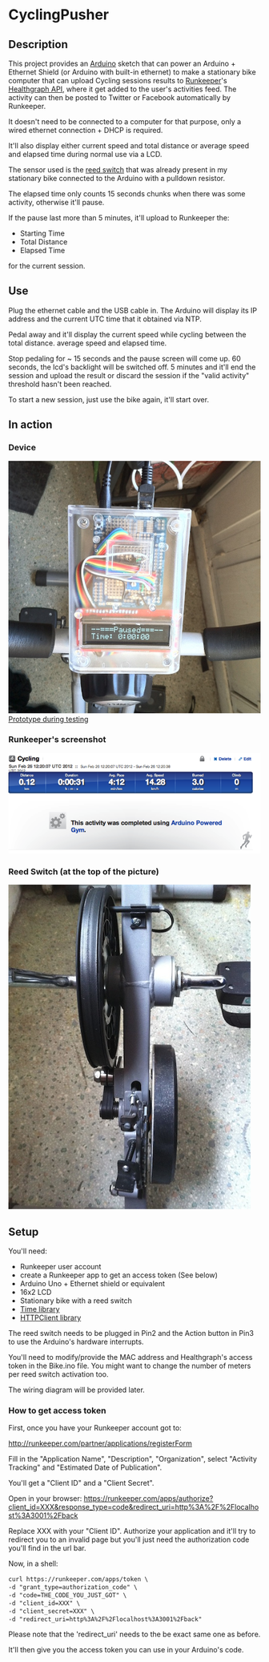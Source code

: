 # CyclingPusher

## Description

This project provides an [Arduino](http://arduino.cc/) sketch that can power an Arduino + Ethernet Shield (or Arduino with built-in ethernet) to make a stationary bike computer that can upload Cycling sessions results to [Runkeeper](http://runkeeper.com/)'s [Healthgraph API](http://developer.runkeeper.com/healthgraph), where it get added to the user's activities feed.
The activity can then be posted to Twitter or Facebook automatically by Runkeeper.

It doesn't need to be connected to a computer for that purpose, only a wired ethernet connection + DHCP is required.

It'll also display either current speed and total distance or average speed and elapsed time during normal use via a LCD.

The sensor used is the [reed switch](http://en.wikipedia.org/wiki/Reed_switch) that was already present in my stationary bike connected to the Arduino with a pulldown resistor.

The elapsed time only counts 15 seconds chunks when there was some activity, otherwise it'll pause.

If the pause last more than 5 minutes, it'll upload to Runkeeper the:

 * Starting Time
 * Total Distance
 * Elapsed Time

for the current session.

## Use

Plug the ethernet cable and the USB cable in.
The Arduino will display its IP address and the current UTC time that it obtained via NTP.

Pedal away and it'll display the current speed while cycling between the total distance. average speed and elapsed time.

Stop pedaling for ~ 15 seconds and the pause screen will come up. 60 seconds, the lcd's backlight will be switched off. 5 minutes and it'll end the session and upload the result or discard the session if the "valid activity" threshold hasn't been reached.

To start a new session, just use the bike again, it'll start over.

## In action

### Device
![](https://github.com/reefab/CyclingPusher/raw/master/images/finishedVersion.jpg)
[Prototype during testing](https://github.com/reefab/CyclingPusher/raw/master/images/prototype.jpg)
### Runkeeper's screenshot
![Runkeeper screenshot](https://github.com/reefab/CyclingPusher/raw/master/images/BikeProjectRunkeeper.png)
### Reed Switch (at the top of the picture)
![Stationary bike's reed switch and magnetic brake](https://github.com/reefab/CyclingPusher/raw/master/images/bike.jpg)

## Setup

You'll need:

 * Runkeeper user account
 * create a Runkeeper app to get an access token (See below)
 * Arduino Uno + Ethernet shield or equivalent
 * 16x2 LCD
 * Stationary bike with a reed switch
 * [Time library](http://arduino.cc/playground/Code/Time)
 * [HTTPClient library](http://interactive-matter.eu/how-to/arduino-http-client-library/)

The reed switch needs to be plugged in Pin2 and the Action button in Pin3 to use the Arduino's hardware interrupts.

You'll need to modify/provide the MAC address and Healthgraph's access token in the Bike.ino file.
You might want to change the number of meters per reed switch activation too.

The wiring diagram will be provided later.

### How to get access token

First, once you have your Runkeeper account got to:

http://runkeeper.com/partner/applications/registerForm

Fill in the "Application Name", "Description", "Organization", select "Activity Tracking" and "Estimated Date of Publication".

You'll get a "Client ID" and a "Client Secret".

Open in your browser: https://runkeeper.com/apps/authorize?client_id=XXX&response_type=code&redirect_uri=http%3A%2F%2Flocalhost%3A3001%2Fback

Replace XXX with your "Client ID". Authorize your application and it'll try to redirect you to an invalid page but you'll just need the authorization code you'll find in the url bar.

Now, in a shell:

    curl https://runkeeper.com/apps/token \
    -d "grant_type=authorization_code" \
    -d "code=THE_CODE_YOU_JUST_GOT" \
    -d "client_id=XXX" \
    -d "client_secret=XXX" \
    -d "redirect_uri=http%3A%2F%2Flocalhost%3A3001%2Fback"

Please note that the 'redirect_uri' needs to the be exact same one as before.

It'll then give you the access token you can use in your Arduino's code.





